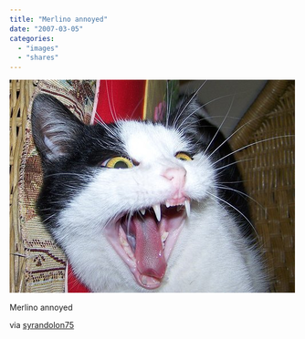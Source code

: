 ```yaml
---
title: "Merlino annoyed"
date: "2007-03-05"
categories: 
  - "images"
  - "shares"
---
```


![](images/50270_500.jpg)

Merlino annoyed

via [syrandolon75](http://flickr.com/photos/16301903@N00)
